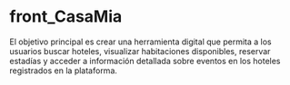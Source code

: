 # front_CasaMia
El objetivo principal es crear una herramienta digital que permita a los usuarios buscar hoteles, visualizar habitaciones disponibles, reservar estadías y acceder a información detallada sobre eventos en los hoteles registrados en la plataforma.

